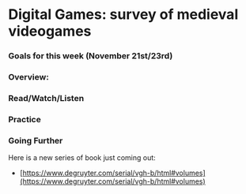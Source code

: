 # Digital Games: survey of medieval videogames

### Goals for this week (November 21st/23rd)



### Overview:



### Read/Watch/Listen



### Practice



### Going Further

Here is a new series of book just coming out:

* [https://www.degruyter.com/serial/vgh-b/html#volumes](https://www.degruyter.com/serial/vgh-b/html#volumes)
